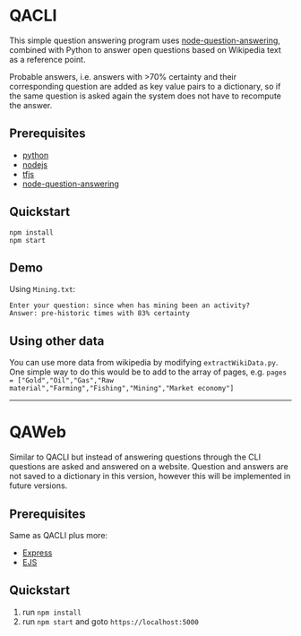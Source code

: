 # QACLI
This simple question answering program uses [node-question-answering](https://github.com/huggingface/node-question-answering),
combined with Python to answer open questions based on Wikipedia text as a reference point.

Probable answers, i.e. answers with >70% certainty and their corresponding question are added as key value pairs to a dictionary,
so if the same question is asked again the system does not have to recompute the answer.

## Prerequisites
* [python](https://github.com/python/cpython)
* [nodejs](https://nodejs.org/en/)
* [tfjs](https://github.com/tensorflow/tfjs)
* [node-question-answering](https://github.com/huggingface/node-question-answering)

## Quickstart
```
npm install
npm start
```
## Demo

Using `Mining.txt`:
```
Enter your question: since when has mining been an activity?
Answer: pre-historic times with 83% certainty
```

## Using other data
You can use more data from wikipedia by modifying `extractWikiData.py`.
One simple way to do this would be to add to the array of pages, e.g.
`pages = ["Gold","Oil","Gas","Raw material","Farming","Fishing","Mining","Market economy"]`

***

# QAWeb
Similar to QACLI but instead of answering questions through the CLI questions are asked and answered on a website.
Question and answers are not saved to a dictionary in this version, however this will be implemented in future versions.

## Prerequisites
Same as QACLI plus more:
* [Express](https://expressjs.com/)
* [EJS](https://ejs.co/)

## Quickstart
1. run ``npm install``
2. run ``npm start`` and goto ``https://localhost:5000``
